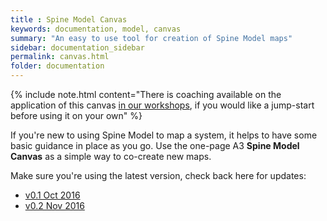 ```yaml
---
title : Spine Model Canvas
keywords: documentation, model, canvas
summary: "An easy to use tool for creation of Spine Model maps"
sidebar: documentation_sidebar
permalink: canvas.html
folder: documentation
---
```


{% include note.html content="There is coaching available on the application of this canvas [in our workshops](/spine-model-workshops), if you would like a jump-start before using it on your own" %}

If you're new to using Spine Model to map a system, it helps to have some basic guidance in place as you go. Use the one-page A3 **Spine Model Canvas** as a simple way to co-create new maps.

Make sure you're using the latest version, check back here for updates:

* [v0.1 Oct 2016](https://cdn.rawgit.com/SpineModel/spinemodel.github.io/master/assets/canvas/SpineCanvas.0.1.pdf)
* [v0.2 Nov 2016](https://cdn.rawgit.com/SpineModel/spinemodel.github.io/master/assets/canvas/SpineCanvas.0.2.pdf)


